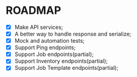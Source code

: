 # ROADMAP

- [x] Make API services;
- [x] A better way to handle response and serialize;
- [x] Mock and automation tests;
- [x] Support Ping endpoints;
- [x] Support Job endpoints(partial);
- [x] Support Inventory endpoints(partial);
- [x] Support Job Template endpoints(partial);
